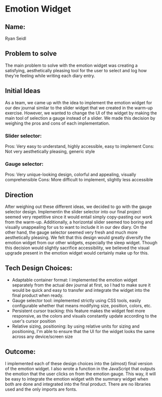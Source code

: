 # Emotion Widget
## Name:
Ryan Seidl
## Problem to solve
The main problem to solve with the emotion widget was creating a satisfying, aesthetically pleasing tool for the user to select and log how they're feeling while writing each diary entry.
## Initial Ideas
As a team, we came up with the idea to implement the emotion widget for our dev journal similar to the slider widget that we created in the warm-up exercise. However, we wanted to change the UI of the widget by making the main tool of selection a gauge instead of a slider. We made this decision by weighing the pros and cons of each implementation.
### Slider selector:
Pros: Very easy to understand, highly accessible, easy to implement
Cons: Not very aesthetically pleasing, generic style
### Gauge selector:
Pros: Very unique-looking design, colorful and appealing, visually comprehensible
Cons: More difficult to implement, slightly less accessible
## Direction
After weighing out these different ideas, we decided to go with the gauge selector design. Implementin the slider selector into our final project seemed very repetitive since it would entail simply copy-pasting our work from the warm-up. Additionally, a horizontal slider seemed too boring and visually unappealing for us to want to include it in our dev diary. On the other hand, the gauge selector seemed very fresh and much more aesthetically pleasing. We felt that this design would greatly diversify the emotion widget from our other widgets, especially the sleep widget. Though this decision would slightly sacrifice accessibility, we believed the visual upgrade present in the emotion widget would certainly make up for this.
## Tech Design Choices:
- Adaptable container format: I implemented the emotion widget separately from the actual dev journal at first, so I had to make sure it would be quick and easy to transfer and integrate the widget into the final product when ready.
- Gauge selector tool: implemented strictly using CSS tools, easily configurable whether that means modifying size, position, colors, etc.
- Persistent cursor tracking: this feature makes the widget feel more responsive, as the colors and visuals constantly update according to the user's cursor position 
- Relative sizing, positioning: by using relative units for sizing and positioning, I'm able to ensure that the UI for the widget looks the same across any device/screen size
## Outcome:
I implemented each of these design choices into the (almost) final version of the emotion widget. I also wrote a function in the JavaScript that outputs the emotion that the user clicks on from the emotion gauge. This way, it will be easy to integrate the emotion widget wtih the summary widget when both are done and integrated into the final product.
There are no libraries used and the only imports are fonts.
